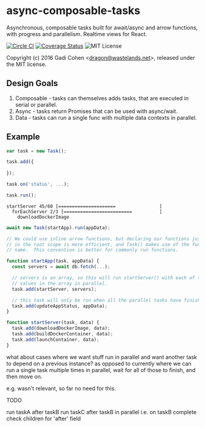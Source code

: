 # async-composable-tasks

Asynchronous, composable tasks built for await/async and arrow functions, with progress and parallelism.  Realtime views for React.

[![Circle CI](https://circleci.com/gh/gadicc/async-composable-tasks.svg?style=shield)](https://circleci.com/gh/gadicc/async-composable-tasks) [![Coverage Status](https://coveralls.io/repos/github/gadicc/async-composable-tasks/badge.svg?branch=master)](https://coveralls.io/github/gadicc/async-composable-tasks?branch=master) ![MIT License](https://img.shields.io/badge/license-MIT-blue.svg)

Copyright (c) 2016 Gadi Cohen &lt;dragon@wastelands.net&gt;, released under the MIT license.

## Design Goals

1. Composable - tasks can themselves adds tasks, that are executed in serial or parallel.
1. Async - tasks return Promises that can be used with async/wait.
1. Data - tasks can run a single func with multiple data contexts in parallel.

## Example

```js
var task = new Task();

task.add({
  
});

task.on('status', ...);

task.run();
```

```
startServer 45/60 [=====================                ]
  forEachServer 2/3 [=========================          ]
    downloadDockerImage
```

```js
await new Task(startApp).run(appData);

// We could use inline arrow functions, but declaring our functions just once
// in the root scope is more efficient, and Task() makes use of the function
// name.  This convention is better for commonly run functions.

function startApp(task, appData) {
  const servers = await db.fetch(...);

  // servers is an array, so this will run startServer() with each of the
  // values in the array in parallel.
  task.add(startServer, servers);

  // this task will only be run when all the parallel tasks have finished
  task.add(updateAppStatus, appData);
}

function startServer(task, data) {
  task.add(downloadDockerImage, data);
  task.add(buildDockerContainer, data);
  task.add(launchContainer, data);
}
```

what about cases where we want stuff run in parallel and want another task to depend on a previous instance?  as opposed to currently where we can run a single task multiple times in parallel, wait for all of those to finish, and then move on.

e.g. wasn't relevant, so far no need for this.

TODO

run taskA after taskB
run taskC after taskB in parallel
i.e. on taskB complete check children for 'after' field